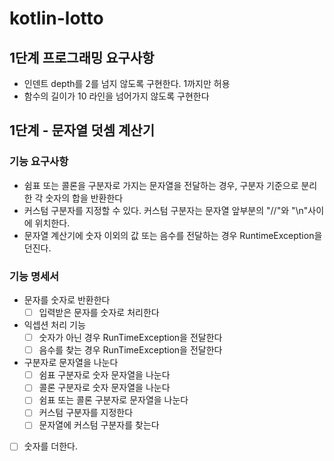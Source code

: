 # kotlin-lotto

## 1단계 프로그래밍 요구사항

- 인덴트 depth를 2를 넘지 않도록 구현한다. 1까지만 허용
- 함수의 길이가 10 라인을 넘어가지 않도록 구현한다

## 1단계 - 문자열 덧셈 계산기

### 기능 요구사항

- 쉼표 또는 콜론을 구분자로 가지는 문자열을 전달하는 경우, 구분자 기준으로 분리한 각 숫자의 합을 반환한다
- 커스텀 구분자를 지정할 수 있다. 커스텀 구분자는 문자열 앞부분의 "//"와 "\n"사이에 위치한다.
- 문자열 계산기에 숫자 이외의 값 또는 음수를 전달하는 경우 RuntimeException을 던진다.

### 기능 명세서

- 문자를 숫자로 반환한다
    - [ ] 입력받은 문자를 숫자로 처리한다
- 익셉션 처리 기능
    - [ ] 숫자가 아닌 경우 RunTimeException을 전달한다
    - [ ] 음수를 찾는 경우 RunTimeException을 전달한다
- 구분자로 문자열을 나눈다
    - [ ] 쉼표 구분자로 숫자 문자열을 나눈다
    - [ ] 콜론 구분자로 숫자 문자열을 나눈다
    - [ ] 쉼표 또는 콜론 구분자로 문자열을 나눈다
    - [ ] 커스텀 구분자를 지정한다
    - [ ] 문자열에 커스텀 구분자를 찾는다
- [ ] 숫자를 더한다.

